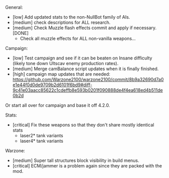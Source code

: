 
General:
- [low] Add updated stats to the non-NullBot family of AIs.
- [medium] check descriptions for ALL research.
- [medium] Check Muzzle flash effects commit and apply if necessary. [DONE]
    - Check all muzzle effects for ALL non-vanilla weapons...

Campaign:
- [low] Test campaign and see if it can be beaten on Insane difficulty (likely tone down Ultscav enemy production rates).
- [medium] Merge camBalance script updates when it is finally finished.
- [high] campaign map updates that are needed: https://github.com/Warzone2100/warzone2100/commit/8b9a32690d7a0e1e44f0d0de9709b2d6101f6bd9#diff-9c41e03aacc85622c1cdeffb8e593b0201f090888de4f4ea618ed4b511de0b2d

Or start all over for campaign and base it off 4.2.0.

Stats:
- [critical] Fix these weapons so that they don't share mostly identical stats
    - laser2* tank variants
    - laser4* tank variants

Warzone:
- [medium] Super tall structures block visibility in build menus.
- [critical] ECM/jammer is a problem again since they are packed with the mod.
